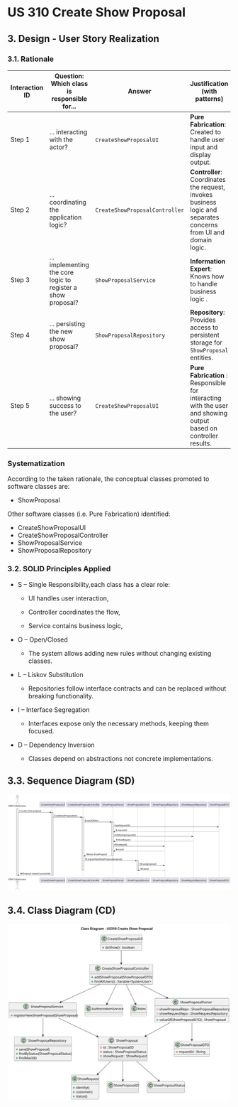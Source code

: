 # US 310 Create Show Proposal

## 3. Design - User Story Realization

### 3.1. Rationale

| Interaction ID | Question: Which class is responsible for...                  | Answer                         | Justification (with patterns)                                                                                    |
|----------------| ------------------------------------------------------------ | ------------------------------ |------------------------------------------------------------------------------------------------------------------|
| Step 1         | ... interacting with the actor?                              | `CreateShowProposalUI`         | **Pure Fabrication**: Created to handle user input and display output.                                           |
| Step 2         | ... coordinating the application logic?                      | `CreateShowProposalController` | **Controller**: Coordinates the request, invokes business logic and separates concerns from UI and domain logic. |
| Step 3         | ... implementing the core logic to register a show proposal? | `ShowProposalService`          | **Information Expert**: Knows how to handle business logic .                                                     |
| Step 4         | ... persisting the new show proposal?                        | `ShowProposalRepository`       | **Repository**: Provides access to persistent storage for `ShowProposal` entities.                               |
| Step 5         | ... showing success to the user?                             | `CreateShowProposalUI`         | **Pure Fabrication** : Responsible for interacting with the user and showing output based on controller results. |

### Systematization ##

According to the taken rationale, the conceptual classes promoted to software classes are:
* ShowProposal


Other software classes (i.e. Pure Fabrication) identified:
* CreateShowProposalUI
* CreateShowProposalController
* ShowProposalService
* ShowProposalRepository


### 3.2. SOLID Principles Applied

 * S – Single Responsibility,each class has a clear role:

    * UI handles user interaction,

    * Controller coordinates the flow,

    * Service contains business logic,

 * O – Open/Closed
    * The system allows adding new rules  without changing existing classes.

 * L – Liskov Substitution
    * Repositories follow interface contracts and can be replaced without breaking functionality.

 * I – Interface Segregation
    * Interfaces expose only the necessary methods, keeping them focused.

* D – Dependency Inversion
    * Classes depend on abstractions not concrete implementations.


## 3.3. Sequence Diagram (SD)

![Sequence Diagram - Full](svg/us310-sequence-diagram-full.svg)


## 3.4. Class Diagram (CD)

![Class Diagram](svg/us310-class-diagram-Class_Diagram___US310_Create_Show_Proposal.svg)